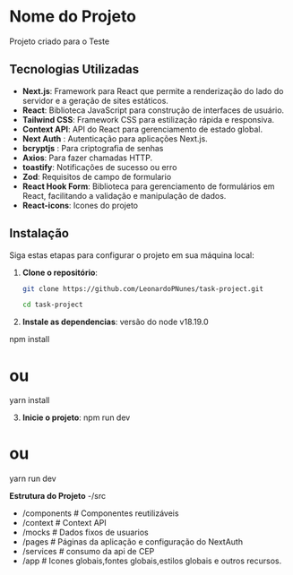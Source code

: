 # Nome do Projeto

Projeto criado para o Teste

## Tecnologias Utilizadas

- **Next.js**: Framework para React que permite a renderização do lado do servidor e a geração de sites estáticos.
- **React**: Biblioteca JavaScript para construção de interfaces de usuário.
- **Tailwind CSS**: Framework CSS para estilização rápida e responsiva.
- **Context API**: API do React para gerenciamento de estado global.
- **Next Auth** : Autenticação para aplicações Next.js.
- **bcryptjs** : Para criptografia de senhas
- **Axios**: Para fazer chamadas HTTP.
- **toastify**: Notificações de sucesso ou erro
- **Zod**: Requisitos de campo de formulario
- **React Hook Form**: Biblioteca para gerenciamento de formulários em React, facilitando a validação e manipulação de dados.
- **React-icons**: Icones do projeto


## Instalação

Siga estas etapas para configurar o projeto em sua máquina local:

1. **Clone o repositório**:
   ```bash
   git clone https://github.com/LeonardoPNunes/task-project.git
   
   cd task-project

2. **Instale as dependencias**:
versão do node v18.19.0

npm install
# ou
yarn install

3. **Inicie o projeto**:
npm run dev
# ou
yarn run dev

**Estrutura do Projeto**
-/src
-  /components  # Componentes reutilizáveis
-  /context     # Context API
-  /mocks       # Dados fixos de usuarios
-  /pages       # Páginas da aplicação e configuração do NextAuth
-  /services    # consumo da api de CEP
-  /app         # Icones globais,fontes globais,estilos globais e outros recursos.

